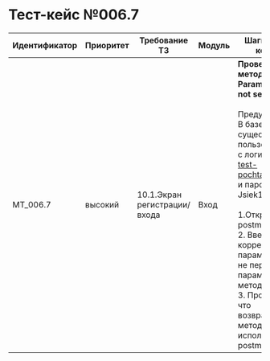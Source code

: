 # Тест-кейс №006.7


| Идентификатор | Приоритет |  Требование ТЗ  | Модуль | Шаги тест-кейса | Ожидаемый результат |
| ------ | ------ | ------ | ------ | ------ | ------ |
|     MT\_006.7    |  высокий  | 10.1\.Экран регистрации/входа | Вход | **Проверка метода (login Param method not setted ).** <br><br>   Предусловие: В базе данных существует пользователь с логином test-pochta@mail.ru и паролем Jsiek1325!<br><br> 1\.Открыть postman. <br>2\. Ввести  все корректные параметры но не передать параметр метода. <br>3\. Проверить что возвращает метод используя postman| Запрос успешен. Сервер ответил как требуется. Возвращается ошибка 101 "Param method not setted"| 

 

